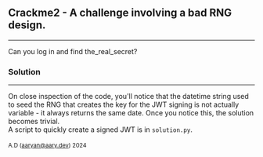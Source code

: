 ## Crackme2 - A challenge involving a bad RNG design.
***
Can you log in and find the_real_secret?
<br>

### Solution
***
On close inspection of the code, you'll notice that the datetime string used to seed the RNG that creates the key for the JWT signing is not actually variable - it always returns the same date. Once you notice this, the solution becomes trivial.
<br>
A script to quickly create a signed JWT is in `solution.py`.
<br>
<br>
<sup>A.D (aaryan@aary.dev) 2024</sup>
